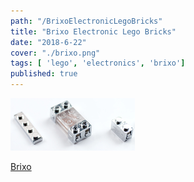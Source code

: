 ```yaml
---
path: "/BrixoElectronicLegoBricks"
title: "Brixo Electronic Lego Bricks"
date: "2018-6-22"
cover: "./brixo.png"
tags: [ 'lego', 'electronics', 'brixo']
published: true
---
```


![Brixo](./brixo.png)


[Brixo](https://www.kickstarter.com/projects/1068475467/brixo-building-blocks-meet-electricity-and-iot)